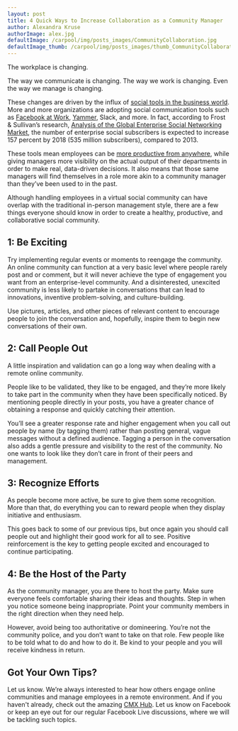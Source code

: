 ```yaml
---
layout: post
title: 4 Quick Ways to Increase Collaboration as a Community Manager
author: Alexandra Kruse
authorImage: alex.jpg
defaultImage: /carpool/img/posts_images/CommunityCollaboration.jpg
defaultImage_thumb: /carpool/img/posts_images/thumb_CommunityCollaboration.jpg
---
```

The workplace is changing.

The way we communicate is changing. The way we work is changing. Even the way we manage is changing.

<!--more-->

These changes are driven by the influx of [social tools in the business world](http://carpoolagency.com/articles/10-facts-and-stats-that-will-change-your-outlook-on-social-strategies-for-corporate-internal-communications.html). More and more organizations are adopting social communication tools such as [Facebook at Work](http://carpoolagency.com/articles/4-Ways-You-Can-Implement-Facebook-at-Work-to-Enhance-Your-Network-Collaboration.html), [Yammer](http://carpoolagency.com/articles/5-Arguments-Against-Going-Social-and-How-to-Combat-Them.html), Slack, and more. In fact, according to Frost & Sullivan’s research, [Analysis of the Global Enterprise Social Networking Market](http://www.frost.com/c/10077/sublib/display-report.do?id=ND0E-01-00-00-00), the number of enterprise social subscribers is expected to increase 157 percent by 2018 (535 million subscribers), compared to 2013.

These tools mean employees can be [more productive from anywhere](http://carpoolagency.com/articles/How-Employers-Can-Best-Handle-a-Remote-Workforce.html), while giving managers more visibility on the actual output of their departments in order to make real, data-driven decisions. It also means that those same managers will find themselves in a role more akin to a community manager than they’ve been used to in the past. 

Although handling employees in a virtual social community can have overlap with the traditional in-person management style, there are a few things everyone should know in order to create a healthy, productive, and collaborative social community.


1: Be Exciting
--------------


Try implementing regular events or moments to reengage the community. An online community can function at a very basic level where people rarely post and or comment, but it will never achieve the type of engagement you want from an enterprise-level community. And a disinterested, unexcited community is less likely to partake in conversations that can lead to innovations, inventive problem-solving, and culture-building.

Use pictures, articles, and other pieces of relevant content to encourage people to join the conversation and, hopefully, inspire them to begin new conversations of their own.


2: Call People Out
------------------


A little inspiration and validation can go a long way when dealing with a remote online community.

People like to be validated, they like to be engaged, and they’re more likely to take part in the community when they have been specifically noticed. By mentioning people directly in your posts, you have a greater chance of obtaining a response and quickly catching their attention.

You’ll see a greater response rate and higher engagement when you call out people by name (by tagging them) rather than posting general, vague messages without a defined audience. Tagging a person in the conversation also adds a gentle pressure and visibility to the rest of the community. No one wants to look like they don’t care in front of their peers and management. 
 

3: Recognize Efforts
--------------------


As people become more active, be sure to give them some recognition. More than that, do everything you can to reward people when they display initiative and enthusiasm.

This goes back to some of our previous tips, but once again you should call people out and highlight their good work for all to see. Positive reinforcement is the key to getting people excited and encouraged to continue participating.


4:  Be the Host of the Party
----------------------------

As the community manager, you are there to host the party. Make sure everyone feels comfortable sharing their ideas and thoughts. Step in when you notice someone being inappropriate. Point your community members in the right direction when they need help. 

However, avoid being too authoritative or domineering. You’re not the community police, and you don’t want to take on that role. Few people like to be told what to do and how to do it. Be kind to your people and you will receive kindness in return.


Got Your Own Tips?
------------------

Let us know. We’re always interested to hear how others engage online communities and manage employees in a remote environment. And if you haven't already, check out the amazing [CMX Hub](https://www.facebook.com/groups/cmxhub/). Let us know on Facebook or keep an eye out for our regular Facebook Live discussions, where we will be tackling such topics.
